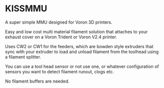 # KISSMMU
A super simple MMU designed for Voron 3D printers.

Easy and low cost multi material filament solution that attaches to your exhaust cover on a Voron Trident or Voron V2.4 printer.

Uses CW2 or CW1 for the feeders, which are bowden style extruders that sync with your extruder to load and unload filament from the toolhead using a filament splitter.

You can use a tool head sensor or not use one, or whatever configuration of sensors you want to detect filament runout, clogs etc.

No filament buffers are needed.




